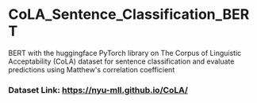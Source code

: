 # CoLA_Sentence_Classification_BERT
BERT with the huggingface PyTorch library on The Corpus of Linguistic Acceptability (CoLA) dataset for sentence classification and evaluate predictions using Matthew's correlation coefficient 

### Dataset Link: https://nyu-mll.github.io/CoLA/
